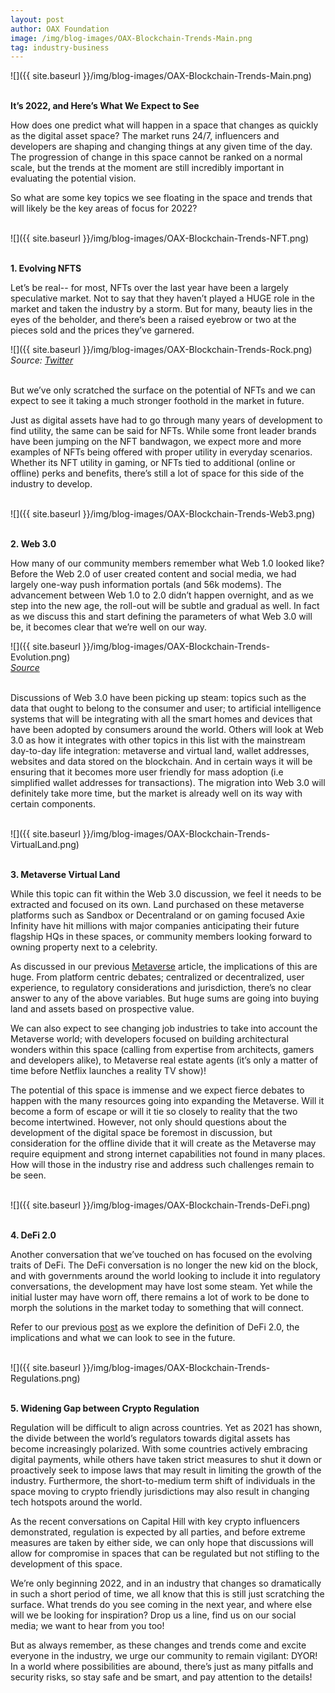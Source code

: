 ```yaml
---
layout: post
author: OAX Foundation
image: /img/blog-images/OAX-Blockchain-Trends-Main.png
tag: industry-business
---
```


![]({{ site.baseurl }}/img/blog-images/OAX-Blockchain-Trends-Main.png)

<br><b>It’s 2022, and Here’s What We Expect to See</b>

How does one predict what will happen in a space that changes as quickly as the digital asset space? The market runs 24/7, influencers and developers are shaping and changing things at any given time of the day. The progression of change in this space cannot be ranked on a normal scale, but the trends at the moment are still incredibly important in evaluating the potential vision.

So what are some key topics we see floating in the space and trends that will likely be the key areas of focus for 2022?<br><br>

![]({{ site.baseurl }}/img/blog-images/OAX-Blockchain-Trends-NFT.png)

<br><b>1. Evolving NFTS</b>

Let’s be real-- for most, NFTs over the last year have been a largely speculative market. Not to say that they haven’t played a HUGE role in the market and taken the industry by a storm. But for many, beauty lies in the eyes of the beholder, and there’s been a raised eyebrow or two at the pieces sold and the prices they’ve garnered.<br> 

![]({{ site.baseurl }}/img/blog-images/OAX-Blockchain-Trends-Rock.png)
<br><i>Source: <a href="https://twitter.com/etherrockprice/status/1458122870492737543">Twitter</a></i>

<br>But we’ve only scratched the surface on the potential of NFTs and we can expect to see it taking a much stronger foothold in the market in future. 

Just as digital assets have had to go through many years of development to find utility, the same can be said for NFTs. While some front leader brands have been jumping on the NFT bandwagon, we expect more and more examples of NFTs being offered with proper utility in everyday scenarios. Whether its NFT utility in gaming, or NFTs tied to additional (online or offline) perks and benefits, there’s still a lot of space for this side of the industry to develop.<br><br>

![]({{ site.baseurl }}/img/blog-images/OAX-Blockchain-Trends-Web3.png)

<br><b>2. Web 3.0</b>

How many of our community members remember what Web 1.0 looked like? Before the Web 2.0 of user created content and social media, we had largely one-way push information portals (and 56k modems). The advancement between Web 1.0 to 2.0 didn’t happen overnight, and as we step into the new age, the roll-out will be subtle and gradual as well. In fact as we discuss this and start defining the parameters of what Web 3.0 will be, it becomes clear that we’re well on our way.<br> 

![]({{ site.baseurl }}/img/blog-images/OAX-Blockchain-Trends-Evolution.png)
<br><i><a href="https://www.baselynk.com/web-3-0-explained/">Source</a></i>

<br>Discussions of Web 3.0 have been picking up steam: topics such as the data that ought to belong to the consumer and user; to artificial intelligence systems that will be integrating with all the smart homes and devices that have been adopted by consumers around the world. Others will look at Web 3.0 as how it integrates with other topics in this list with the mainstream day-to-day life integration: metaverse and virtual land, wallet addresses, websites and data stored on the blockchain. And in certain ways it will be ensuring that it becomes more user friendly for mass adoption (i.e simplified wallet addresses for transactions). The migration into Web 3.0 will definitely take more time, but the market is already well on its way with certain components.<br><br> 

![]({{ site.baseurl }}/img/blog-images/OAX-Blockchain-Trends-VirtualLand.png)

<br><b>3. Metaverse Virtual Land</b>

While this topic can fit within the Web 3.0 discussion, we feel it needs to be extracted and focused on its own. Land purchased on these metaverse platforms such as Sandbox or Decentraland or on gaming focused Axie Infinity have hit millions with major companies anticipating their future flagship HQs in these spaces, or community members looking forward to owning property next to a celebrity.

As discussed in our previous <a href="https://www.oax.org/2021/11/25/Exploring-The-Future-of-the-Metaverse.html">Metaverse</a>  article, the implications of this are huge. From platform centric debates; centralized or decentralized, user experience, to regulatory considerations and jurisdiction, there’s no clear answer to any of the above variables. But huge sums are going into buying land and assets based on prospective value. 

We can also expect to see changing job industries to take into account the Metaverse world; with developers focused on building architectural wonders within this space (calling from expertise from architects, gamers and developers alike), to Metaverse real estate agents (it’s only a matter of time before Netflix launches a reality TV show)!

The potential of this space is immense and we expect fierce debates to happen with the many resources going into expanding the Metaverse. Will it become a form of escape or will it tie so closely to reality that the two become intertwined. However, not only should questions about the development of the digital space be foremost in discussion, but consideration for the offline divide that it will create as the Metaverse may require equipment and strong internet capabilities not found in many places. How will those in the industry rise and address such challenges remain to be seen.<br><br>

![]({{ site.baseurl }}/img/blog-images/OAX-Blockchain-Trends-DeFi.png)

<br><b>4. DeFi 2.0</b>

Another conversation that we’ve touched on has focused on the evolving traits of DeFi. The DeFi conversation is no longer the new kid on the block, and with governments around the world looking to include it into regulatory conversations, the development may have lost some steam. Yet while the initial luster may have worn off, there remains a lot of work to be done to morph the solutions in the market today to something that will connect. 

Refer to our previous <a href="https://www.oax.org/2021/12/16/DeFi-2.0-Separating-the-Signal-from-the-Noise.html">post</a> as we explore the definition of DeFi 2.0, the implications and what we can look to see in the future.<br><br> 

![]({{ site.baseurl }}/img/blog-images/OAX-Blockchain-Trends-Regulations.png)

<br><b>5. Widening Gap between Crypto Regulation</b>

Regulation will be difficult to align across countries. Yet as 2021 has shown, the divide between the world’s regulators towards digital assets has become increasingly polarized. With some countries actively embracing digital payments, while others have taken strict measures to shut it down or proactively seek to impose laws that may result in limiting the growth of the industry. Furthermore, the short-to-medium term shift of individuals in the space moving to crypto friendly jurisdictions may also result in changing tech hotspots around the world. 

As the recent conversations on Capital Hill with key crypto influencers demonstrated, regulation is expected by all parties, and before extreme measures are taken by either side, we can only hope that discussions will allow for compromise in spaces that can be regulated but not stifling to the development of this space.

We’re only beginning 2022, and in an industry that changes so dramatically in such a short period of time, we all know that this is still just scratching the surface. What trends do you see coming in the next year, and where else will we be looking for inspiration? Drop us a line, find us on our social media; we want to hear from you too!

But as always remember, as these changes and trends come and excite everyone in the industry, we urge our community to remain vigilant: DYOR! In a world where possibilities are abound, there’s just as many pitfalls and security risks, so stay safe and be smart, and pay attention to the details!